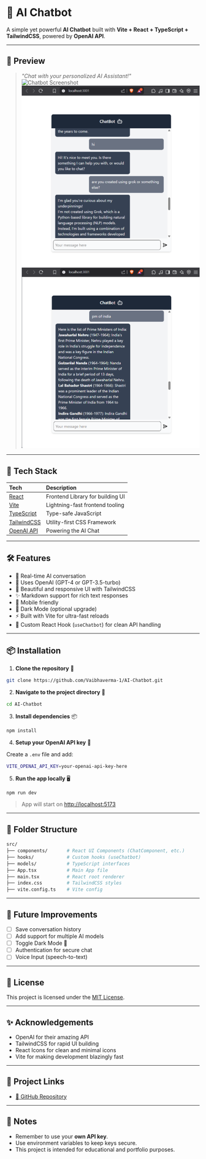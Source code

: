 # 🤖 AI Chatbot

A simple yet powerful **AI Chatbot** built with **Vite + React + TypeScript + TailwindCSS**, powered by **OpenAI API**.

---

## 📸 Preview

> _"Chat with your personalized AI Assistant!"_  
![Chatbot Screenshot](#)
> ![image_alt](https://github.com/Vaibhaverma-1/AI-Chatbot/blob/c349a2111e3409953bc39b1e6d43e05554527fcc/chatbot.png)
![image_alt](https://github.com/Vaibhaverma-1/AI-Chatbot/blob/c349a2111e3409953bc39b1e6d43e05554527fcc/chatbot2.png)
---

## 🚀 Tech Stack

| Tech | Description |
|:---|:---|
| [React](https://react.dev/) | Frontend Library for building UI |
| [Vite](https://vitejs.dev/) | Lightning-fast frontend tooling |
| [TypeScript](https://www.typescriptlang.org/) | Type-safe JavaScript |
| [TailwindCSS](https://tailwindcss.com/) | Utility-first CSS Framework |
| [OpenAI API](https://platform.openai.com/) | Powering the AI Chat |

---

## 🛠 Features

- 💬 Real-time AI conversation
- 🚀 Uses OpenAI (GPT-4 or GPT-3.5-turbo)
- 🎨 Beautiful and responsive UI with TailwindCSS
- ✨ Markdown support for rich text responses
- 📱 Mobile friendly
- 🌙 Dark Mode (optional upgrade)
- ⚡ Built with Vite for ultra-fast reloads
- 🧠 Custom React Hook (`useChatbot`) for clean API handling

---

## 📦 Installation

1. **Clone the repository** 📁

```bash
git clone https://github.com/Vaibhaverma-1/AI-Chatbot.git
```

2. **Navigate to the project directory** 🏡

```bash
cd AI-Chatbot
```

3. **Install dependencies** 📦

```bash
npm install
```

4. **Setup your OpenAI API key** 🔑

Create a `.env` file and add:

```bash
VITE_OPENAI_API_KEY=your-openai-api-key-here
```

5. **Run the app locally** 🖥️

```bash
npm run dev
```

> App will start on [http://localhost:5173](http://localhost:5173)

---

## 🧩 Folder Structure

```bash
src/
├── components/       # React UI Components (ChatComponent, etc.)
├── hooks/            # Custom hooks (useChatbot)
├── models/           # TypeScript interfaces
├── App.tsx           # Main App file
├── main.tsx          # React root renderer
├── index.css         # TailwindCSS styles
├── vite.config.ts    # Vite config
```

---

## 🧪 Future Improvements

- [ ] Save conversation history
- [ ] Add support for multiple AI models
- [ ] Toggle Dark Mode 🌙
- [ ] Authentication for secure chat
- [ ] Voice Input (speech-to-text)

---

## 📄 License

This project is licensed under the [MIT License](LICENSE).

---

## ✨ Acknowledgements

- OpenAI for their amazing API
- TailwindCSS for rapid UI building
- React Icons for clean and minimal icons
- Vite for making development blazingly fast

---

## 🔗 Project Links

- [🔗 GitHub Repository](https://github.com/Vaibhaverma-1/AI-Chatbot)

---

## 📢 Notes

- Remember to use your **own API key**.
- Use environment variables to keep keys secure.
- This project is intended for educational and portfolio purposes.

